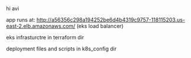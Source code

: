 hi avi

app runs at: http://a56356c298a194252be6d4b4319c9757-118115203.us-east-2.elb.amazonaws.com/
(eks load balancer)

eks infrasturctre in terraform dir

deployment files and scripts in k8s_config dir
